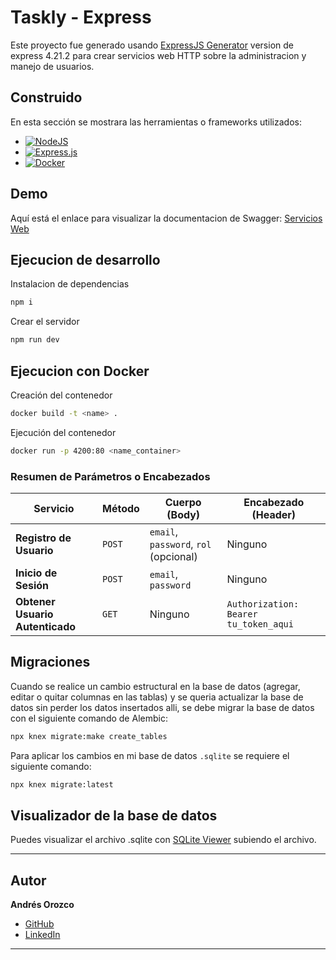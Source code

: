 # Taskly - Express

Este proyecto fue generado usando [ExpressJS Generator](https://expressjs.com/en/starter/generator.html) version de express 4.21.2 para crear servicios web HTTP sobre la administracion y manejo de usuarios.

## Construido

En esta sección se mostrara las herramientas o frameworks utilizados:

- [![NodeJS](https://img.shields.io/badge/Node.js-6DA55F?logo=node.js&logoColor=white)](#)
- [![Express.js](https://img.shields.io/badge/Express.js-%23404d59.svg?logo=express&logoColor=%2361DAFB)](#)
- [![Docker](https://img.shields.io/badge/Docker-2496ED?logo=docker&logoColor=fff)](#)

## Demo

Aquí está el enlace para visualizar la documentacion de Swagger: [Servicios Web](https://fullstack-angular-react-fastapi-express-1.onrender.com/docs/)

## Ejecucion de desarrollo

Instalacion de dependencias

```bash
npm i
```

Crear el servidor

```bash
npm run dev
```

## Ejecucion con Docker

Creación del contenedor
```bash
docker build -t <name> .
```

Ejecución del contenedor
```bash
docker run -p 4200:80 <name_container>
```

### Resumen de Parámetros o Encabezados

| **Servicio**                     | **Método** | **Cuerpo (Body)**                                      | **Encabezado (Header)**                              |
|-----------------------------------|------------|-------------------------------------------------------|-----------------------------------------------------|
| **Registro de Usuario**           | `POST`     | `email`, `password`, `rol` (opcional)                 | Ninguno                                              |
| **Inicio de Sesión**              | `POST`     | `email`, `password`                                   | Ninguno                                              |
| **Obtener Usuario Autenticado**   | `GET`      | Ninguno                                               | `Authorization: Bearer tu_token_aqui`               |



## Migraciones

Cuando se realice un cambio estructural en la base de datos (agregar, editar o quitar columnas en las tablas) y se queria actualizar la base de datos sin perder los datos insertados alli, se debe migrar la base de datos con el siguiente comando de Alembic:

```bash
npx knex migrate:make create_tables
```

Para aplicar los cambios en mi base de datos `.sqlite` se requiere el siguiente comando:

```bash
npx knex migrate:latest
```

## Visualizador de la base de datos
Puedes visualizar el archivo .sqlite con [SQLite Viewer](https://sqliteviewer.app/) subiendo el archivo.

---

## Autor

**Andrés Orozco**
- [GitHub](https://github.com/AndresOrozcoDev)
- [LinkedIn](https://www.linkedin.com/in/andresorozcodev/)

---